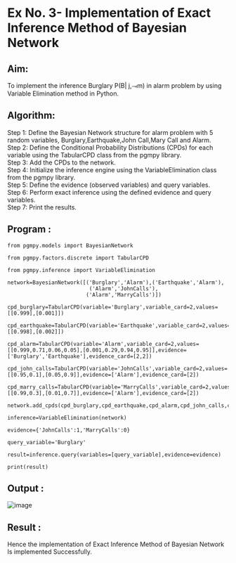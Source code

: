 # Ex No. 3- Implementation of Exact Inference Method of Bayesian Network

## Aim:
To implement the inference Burglary P(B| j,⥗m) in alarm problem by using Variable Elimination method in Python.

## Algorithm:

Step 1: Define the Bayesian Network structure for alarm problem with 5 random 
             variables, Burglary,Earthquake,John Call,Mary Call and Alarm.<br>
Step 2: Define the Conditional Probability Distributions (CPDs) for each variable 
            using the TabularCPD class from the pgmpy library.<br>
Step 3: Add the CPDs to the network.<br>
Step 4: Initialize the inference engine using the VariableElimination class from 
             the pgmpy library.<br>
Step 5: Define the evidence (observed variables) and query variables.<br>
Step 6: Perform exact inference using the defined evidence and query variables.<br>
Step 7: Print the results.<br>

## Program :
```
from pgmpy.models import BayesianNetwork

from pgmpy.factors.discrete import TabularCPD

from pgmpy.inference import VariableElimination

network=BayesianNetwork([('Burglary','Alarm'),('Earthquake','Alarm'),
                          ('Alarm','JohnCalls'),
                         ('Alarm','MarryCalls')])
                         
cpd_burglary=TabularCPD(variable='Burglary',variable_card=2,values=[[0.999],[0.001]])

cpd_earthquake=TabularCPD(variable='Earthquake',variable_card=2,values=[[0.998],[0.002]])

cpd_alarm=TabularCPD(variable='Alarm',variable_card=2,values=[[0.999,0.71,0.06,0.05],[0.001,0.29,0.94,0.95]],evidence=['Burglary','Earthquake'],evidence_card=[2,2])

cpd_john_calls=TabularCPD(variable='JohnCalls',variable_card=2,values=[[0.95,0.1],[0.05,0.9]],evidence=['Alarm'],evidence_card=[2])

cpd_marry_calls=TabularCPD(variable='MarryCalls',variable_card=2,values=[[0.99,0.3],[0.01,0.7]],evidence=['Alarm'],evidence_card=[2])

network.add_cpds(cpd_burglary,cpd_earthquake,cpd_alarm,cpd_john_calls,cpd_marry_calls)

inference=VariableElimination(network)

evidence={'JohnCalls':1,'MarryCalls':0}

query_variable='Burglary'

result=inference.query(variables=[query_variable],evidence=evidence)

print(result)
```

## Output :

![image](https://github.com/D-I-V-Y-A-S/Ex-No.-3--Implementation-of-Exact-Inference-Method-of-Bayesian-Network/assets/141506417/c962efa7-12b1-4861-9455-3e9c1ffe417c)

## Result :  
Hence the implementation of Exact Inference Method of Bayesian Network Is implemented Successfully.


